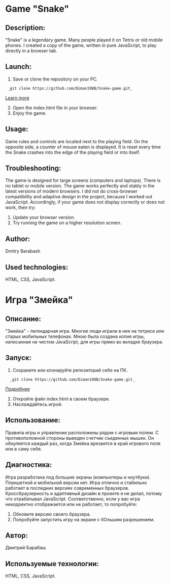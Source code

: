# Game "Snake"

## Description:
"Snake" is a legendary game. Many people played it on Tetris or old mobile phones. I created a copy of the game, written in pure JavaScript, to play directly in a browser tab.

## Launch:
1. Save or clone the repository on your PC. 
```
 _git clone https://github.com/Diman198B/Snake-game.git_  
```
[Learn more](https://git-scm.com/book/ru/v2/Приложение-C%3A-Команды-Git-Клонирование-и-создание-репозиториев)

2. Open the index.html file in your browser.
3. Enjoy the game.

## Usage:
Game rules and controls are located next to the playing field. On the opposite side, a counter of mouse eaten is displayed. It is reset every time the Snake crashes into the edge of the playing field or into itself.

## Troubleshooting:
The game is designed for large screens (computers and laptops). There is no tablet or mobile version. The game works perfectly and stably in the latest versions of modern browsers. I did not do cross-browser compatibility and adaptive design in the project, because I worked out JavaScript. Accordingly, if your game does not display correctly or does not work, then try:
1. Update your browser version.
2. Try running the game on a higher resolution screen.

## Author:
Dmitry Barabash
 
## Used technologies:
HTML, CSS, JavaScript.  





# Игра "Змейка"

## Описание:
"Змейка" - легендарная игра. Многие люди играли в нее на тетрисе или старых мобильных телефонах.
Мною была создана  копия игры, написанная на чистом JavaScript, для игры прямо во вкладке браузера. 

## Запуск: 
1. Сохраните или клонируйте репозиторий себе на ПК.  
```
  _git clone https://github.com/Diman198B/Snake-game.git_  
```
[Подробнее](https://git-scm.com/book/ru/v2/Приложение-C%3A-Команды-Git-Клонирование-и-создание-репозиториев)

2. Откройте файл index.html в своем браузере.
3. Наслаждайтесь игрой.

## Использование:
Правила игры и управление расположены рядом с игровым полем. С противоположной стороны выведен счетчик съеденных мышек. Он обнуляется каждый раз, когда Змейка врезается в край игрового поля или в саму себя.

## Диагностика:
Игра разработана под большие экраны (компьютеры и ноутбуки). Планшетной и мобильной версии нет. Игра отлично и стабильно работает в последних версиях современных браузеров. Кроссбраузерность и адаптивный дизайн в проекте я не делал, потому что отрабатывал JavaScript. Соответственно, если у вас игра некорректно отображается или не работает, то попробуйте:
1. Обновите версию своего браузера.
2. Попробуйте запустить игру на экране с бОльшим разрешением.

## Автор:
Дмитрий Барабаш
 
## Используемые технологии:
HTML, CSS, JavaScript.  
